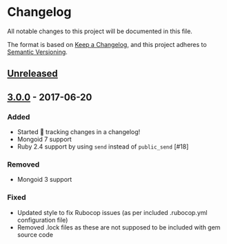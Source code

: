 # Changelog
All notable changes to this project will be documented in this file.

The format is based on [Keep a Changelog](https://keepachangelog.com/en/1.0.0/), and this project adheres to [Semantic Versioning](https://semver.org/spec/v2.0.0.html).

## [Unreleased]

## [3.0.0] - 2017-06-20
### Added
- Started 🔎 tracking changes in a changelog!
- Mongoid 7 support
- Ruby 2.4 support by using `send` instead of `public_send` [#18]

### Removed
- Mongoid 3 support

### Fixed
- Updated style to fix Rubocop issues (as per included .rubocop.yml configuration file)
- Removed .lock files as these are not supposed to be included with gem source code

[Unreleased]: https://github.com/glooko/mongoid-embedded-errors/compare/v3.0.0...HEAD
[3.0.0]: https://github.com/glooko/mongoid-embedded-errors/compare/v2.0.2...v3.0.0